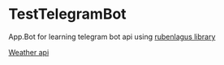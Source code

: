 # TestTelegramBot
 App.Bot for learning telegram bot api using [rubenlagus library](https://github.com/rubenlagus/TelegramBots) 

[Weather api](api.openweathermap.org)
